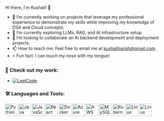 Hi there, I'm Kushali! 👋

- 🔭 I’m currently working on projects that leverage my professional experience to demonstrate my skills while improving my knowledge of DSA and Cloud concepts.
- 🌱 I’m currently exploring LLMs, RAG, and AI infrastructure setup.
- 🤔 I’m looking to collaborate on AI backend development and deployment projects.
-	📫 How to reach me: Feel free to email me at kushaliharish@gmail.com.
- ⚡ Fun fact: I can touch my nose with my tongue!



### 📂 Check out my work:
- [![LeetCode](https://img.shields.io/badge/LeetCode-FFA116?style=flat&logo=leetcode&logoColor=black)](https://leetcode.com/u/Kushali18/)

### 🛠️ Languages and Tools:
<p align="left">
  <img src="https://cdn.jsdelivr.net/gh/devicons/devicon/icons/python/python-original.svg" alt="Python" width="40" height="40"/>
  <img src="https://cdn.jsdelivr.net/gh/devicons/devicon/icons/java/java-original.svg" alt="Java" width="40" height="40"/>
  <img src="https://cdn.jsdelivr.net/gh/devicons/devicon/icons/javascript/javascript-original.svg" alt="JavaScript" width="40" height="40"/>
  <img src="https://cdn.jsdelivr.net/gh/devicons/devicon/icons/react/react-original.svg" alt="React" width="40" height="40"/>
  <img src="https://cdn.jsdelivr.net/gh/devicons/devicon/icons/docker/docker-original.svg" alt="Docker" width="40" height="40"/>
  <img src="https://cdn.jsdelivr.net/gh/devicons/devicon/icons/azure/azure-original.svg" alt="Azure" width="40" height="40"/>
  <img src="https://cdn.jsdelivr.net/gh/devicons/devicon/icons/aws/aws-original.svg" alt="AWS" width="40" height="40"/>
  <img src="https://cdn.jsdelivr.net/gh/devicons/devicon/icons/mysql/mysql-original.svg" alt="MySQL" width="40" height="40"/>
  <img src="https://cdn.jsdelivr.net/gh/devicons/devicon/icons/kubernetes/kubernetes-plain.svg" alt="Kubernetes" width="40" height="40"/>
  <img src="https://cdn.jsdelivr.net/gh/devicons/devicon/icons/linux/linux-original.svg" alt="Linux" width="40" height="40"/>
  <img src="https://img.icons8.com/color/48/amazon-web-services.png" alt="Linux" width="40" height="40"/>
</p>



